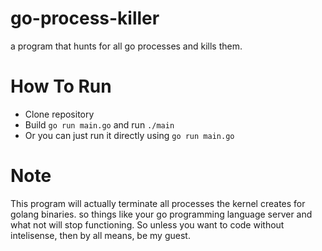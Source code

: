 # go-process-killer
a program that hunts for all go processes and kills them.

# How To Run
- Clone repository
- Build `go run main.go` and run `./main`
- Or you can just run it directly using `go run main.go`

# Note
This program will actually terminate all processes the kernel creates for golang binaries. so things like your go programming language server and what not will stop functioning.
So unless you want to code without intelisense, then by all means, be my guest. 
